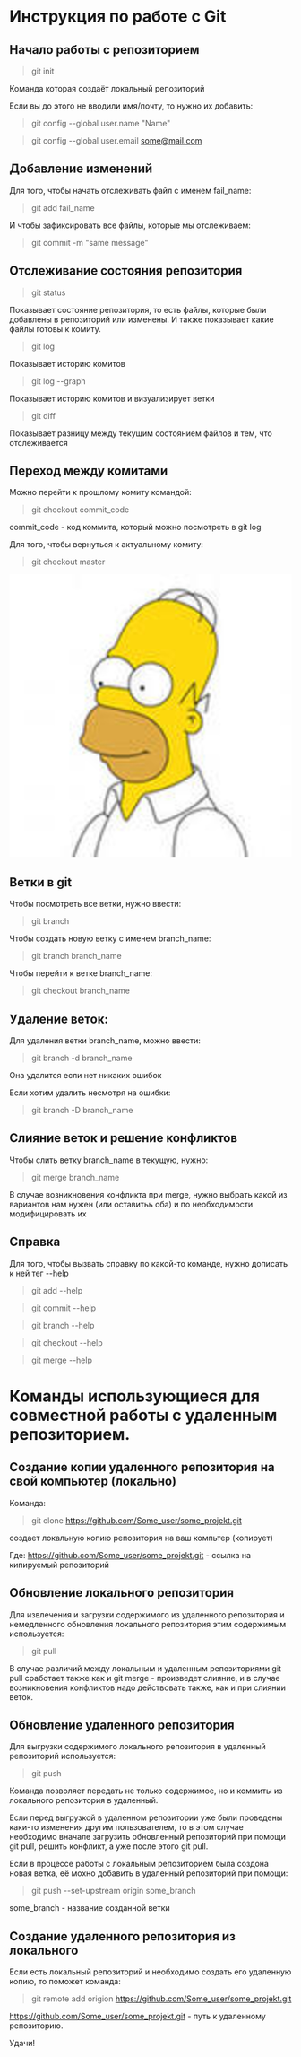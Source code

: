 # Инструкция по работе с Git

## Начало работы с репозиторием
> git init

Команда которая создаёт локальный репозиторий

Если вы до этого не вводили имя/почту, то нужно их добавить:
> git config --global user.name "Name"

> git config --global user.email some@mail.com


## Добавление изменений

Для того, чтобы начать отслеживать файл с именем fail_name:
> git add fail_name

И чтобы зафиксировать все файлы, которые мы отслеживаем:
> git commit -m "same message"

## Отслеживание состояния репозитория 
> git status

Показывает состояние репозитория, то есть файлы, которые были добавлены в репозиторий или изменены. И также показывает какие файлы готовы к комиту.

> git log

Показывает историю комитов

> git log --graph

Показывает историю комитов  и визуализирует ветки

> git diff

Показывает разницу между текущим состоянием файлов и тем, что отслеживается

## Переход между комитами
Можно перейти к прошлому комиту командой:
> git checkout commit_code

commit_code - код коммита, который можно посмотреть в git log

Для того, чтобы вернуться к актуальному комиту:

> git checkout master

![Упс...](Gomer.jpg)

## Ветки в git

Чтобы посмотреть все ветки, нужно ввести:
> git branch

Чтобы создать новую ветку с именем branch_name:
> git branch branch_name

Чтобы перейти к ветке branch_name:
> git checkout branch_name

## Удаление веток:
Для удаления ветки branch_name, можно ввести:
> git branch -d branch_name

Она удалится если нет никаких ошибок

Если хотим удалить несмотря на ошибки:
> git branch -D branch_name

## Слияние веток и решение конфликтов

Чтобы слить ветку branch_name в текущую, нужно:
> git merge branch_name

В случае возникновения конфликта при merge, нужно выбрать какой из вариантов нам нужен (или оставитьь оба) и по необходимости модифицировать их

## Справка
Для того, чтобы вызвать справку по какой-то команде, нужно дописать к ней тег --help
> git add --help

> git commit --help

> git branch --help

> git checkout --help

> git merge --help

# Команды использующиеся для совместной работы с удаленным репозиторием.

## Создание копии удаленного репозитория на свой компьютер (локально)

Команда:
> git clone https://github.com/Some_user/some_projekt.git

создает локальную копию репозитория на ваш компьтер (копирует)

Где: https://github.com/Some_user/some_projekt.git - ссылка на кипируемый репозиторий

## Обновление локального репозитория

Для извлечения и загрузки содержимого из удаленного репозитория и немедленного обновления локального репозитория этим содержимым используется:

> git pull

В случае различий между локальным и удаленным репозиториями git pull сработает также как и git merge - произведет слияние, и в случае возникновения конфликтов надо действовать также, как и при слиянии веток.

## Обновление удаленного репозитория

Для выгрузки содержимого локального репозитория в удаленный репозиторий используется:

> git push

Команда позволяет передать не только содержимое, но и коммиты из локального репозитория в удаленный.

Если перед выгрузкой в удаленном репозитории уже были проведены каки-то изменения другим пользователем, то в этом случае необходимо вначале загрузить обновленный репозиторий при помощи git pull, решить конфликт, а уже после этого git pull.

Если в процессе работы с локальным репозиторием была создона новая ветка, её мохно добавить в удаленный репозиторий при помощи:

> git push --set-upstream origin some_branch

some_branch - название созданной ветки

## Создание удаленного репозитория из локального

Если есть локальный репозиторий и необходимо создать его удаленную копию, то поможет команда:
> git remote add origion https://github.com/Some_user/some_projekt.git 

https://github.com/Some_user/some_projekt.git - путь к удаленному репозиторию.

Удачи!
